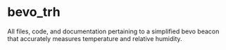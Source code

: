 # bevo_trh
All files, code, and documentation pertaining to a simplified bevo beacon that accurately measures temperature and relative humidity. 
